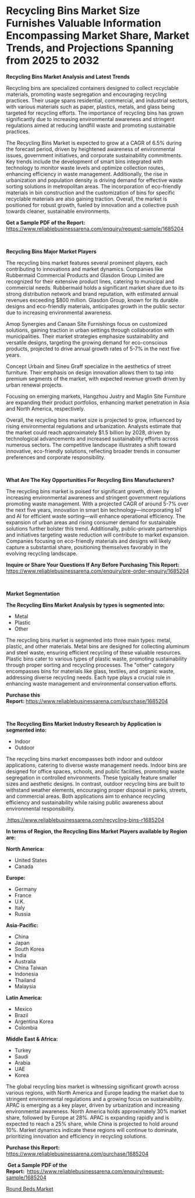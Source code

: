 <p><h1>Recycling Bins Market Size Furnishes Valuable Information Encompassing Market Share, Market Trends, and Projections Spanning from 2025 to 2032</h1></p><p><strong>Recycling Bins Market Analysis and Latest Trends</strong></p>
<p><p>Recycling bins are specialized containers designed to collect recyclable materials, promoting waste segregation and encouraging recycling practices. Their usage spans residential, commercial, and industrial sectors, with various materials such as paper, plastics, metals, and glass being targeted for recycling efforts. The importance of recycling bins has grown significantly due to increasing environmental awareness and stringent regulations aimed at reducing landfill waste and promoting sustainable practices.</p><p>The Recycling Bins Market is expected to grow at a CAGR of 6.5% during the forecast period, driven by heightened awareness of environmental issues, government initiatives, and corporate sustainability commitments. Key trends include the development of smart bins integrated with technology to monitor waste levels and optimize collection routes, enhancing efficiency in waste management. Additionally, the rise in urbanization and population density is driving demand for effective waste sorting solutions in metropolitan areas. The incorporation of eco-friendly materials in bin construction and the customization of bins for specific recyclable materials are also gaining traction. Overall, the market is positioned for robust growth, fueled by innovation and a collective push towards cleaner, sustainable environments.</p></p>
<p><strong>Get a Sample PDF of the Report:&nbsp;</strong> <a href="https://www.reliablebusinessarena.com/enquiry/request-sample/1685204?utm_campaign=1871&utm_medium=2&utm_source=Github&utm_content=ia&utm_term=09022025&utm_id=recycling-bins">https://www.reliablebusinessarena.com/enquiry/request-sample/1685204</a></p>
<p>&nbsp;</p>
<p><strong>Recycling Bins Major Market Players</strong></p>
<p><p>The recycling bins market features several prominent players, each contributing to innovations and market dynamics. Companies like Rubbermaid Commercial Products and Glasdon Group Limited are recognized for their extensive product lines, catering to municipal and commercial needs. Rubbermaid holds a significant market share due to its strong distribution network and brand reputation, with estimated annual revenues exceeding $800 million. Glasdon Group, known for its durable designs and eco-friendly materials, anticipates growth in the public sector due to increasing environmental awareness.</p><p>Amop Synergies and Canaan Site Furnishings focus on customized solutions, gaining traction in urban settings through collaboration with municipalities. Their market strategies emphasize sustainability and versatile designs, targeting the growing demand for eco-conscious products, projected to drive annual growth rates of 5-7% in the next five years. </p><p>Concept Urbain and Sineu Graff specialize in the aesthetics of street furniture. Their emphasis on design innovation allows them to tap into premium segments of the market, with expected revenue growth driven by urban renewal projects. </p><p>Focusing on emerging markets, Hangzhou Justry and Maglin Site Furniture are expanding their product portfolios, enhancing market penetration in Asia and North America, respectively.</p><p>Overall, the recycling bins market size is projected to grow, influenced by rising environmental regulations and urbanization. Analysts estimate that the market could reach approximately $1.5 billion by 2028, driven by technological advancements and increased sustainability efforts across numerous sectors. The competitive landscape illustrates a shift toward innovative, eco-friendly solutions, reflecting broader trends in consumer preferences and corporate responsibility.</p></p>
<p>&nbsp;</p>
<p><strong>What Are The Key Opportunities For Recycling Bins Manufacturers?</strong></p>
<p><p>The recycling bins market is poised for significant growth, driven by increasing environmental awareness and stringent government regulations promoting waste management. With a projected CAGR of around 5-7% over the next five years, innovation in smart bin technology—incorporating IoT and AI for efficient waste sorting—will enhance operational efficiency. The expansion of urban areas and rising consumer demand for sustainable solutions further bolster this trend. Additionally, public-private partnerships and initiatives targeting waste reduction will contribute to market expansion. Companies focusing on eco-friendly materials and designs will likely capture a substantial share, positioning themselves favorably in the evolving recycling landscape.</p></p>
<p><strong>Inquire or Share Your Questions If Any Before Purchasing This Report:</strong> <a href="https://www.reliablebusinessarena.com/enquiry/pre-order-enquiry/1685204?utm_campaign=1871&utm_medium=2&utm_source=Github&utm_content=ia&utm_term=09022025&utm_id=recycling-bins">https://www.reliablebusinessarena.com/enquiry/pre-order-enquiry/1685204</a></p>
<p>&nbsp;</p>
<p><strong>Market Segmentation</strong></p>
<p><strong>The Recycling Bins Market Analysis by types is segmented into:</strong></p>
<p><ul><li>Metal</li><li>Plastic</li><li>Other</li></ul></p>
<p><p>The recycling bins market is segmented into three main types: metal, plastic, and other materials. Metal bins are designed for collecting aluminum and steel waste, ensuring efficient recycling of these valuable resources. Plastic bins cater to various types of plastic waste, promoting sustainability through proper sorting and recycling processes. The "other" category encompasses bins for materials like glass, textiles, and organic waste, addressing diverse recycling needs. Each type plays a crucial role in enhancing waste management and environmental conservation efforts.</p></p>
<p><strong>Purchase this Report:&nbsp;</strong><a href="https://www.reliablebusinessarena.com/purchase/1685204?utm_campaign=1871&utm_medium=2&utm_source=Github&utm_content=ia&utm_term=09022025&utm_id=recycling-bins">https://www.reliablebusinessarena.com/purchase/1685204</a></p>
<p>&nbsp;</p>
<p><strong>The Recycling Bins Market Industry Research by Application is segmented into:</strong></p>
<p><ul><li>Indoor</li><li>Outdoor</li></ul></p>
<p><p>The recycling bins market encompasses both indoor and outdoor applications, catering to diverse waste management needs. Indoor bins are designed for office spaces, schools, and public facilities, promoting waste segregation in controlled environments. These typically feature smaller sizes and aesthetic designs. In contrast, outdoor recycling bins are built to withstand weather elements, encouraging proper disposal in parks, streets, and commercial areas. Both applications aim to enhance recycling efficiency and sustainability while raising public awareness about environmental responsibility.</p></p>
<p><a href="https://www.reliablebusinessarena.com/recycling-bins-r1685204?utm_campaign=1871&utm_medium=2&utm_source=Github&utm_content=ia&utm_term=09022025&utm_id=recycling-bins">&nbsp;https://www.reliablebusinessarena.com/recycling-bins-r1685204</a></p>
<p><strong>In terms of Region, the Recycling Bins Market Players available by Region are:</strong></p>
<p>
    <p> <strong> North America: </strong>
        <ul>
            <li>United States</li>
            <li>Canada</li>
        </ul>
        </p> 
    <p> <strong> Europe: </strong>
        <ul>
            <li>Germany</li>
            <li>France</li>
            <li>U.K.</li>
            <li>Italy</li>
            <li>Russia</li>
        </ul>
        </p> 
    <p> <strong> Asia-Pacific: </strong>
        <ul>
            <li>China</li>
            <li>Japan</li>
            <li>South Korea</li>
            <li>India</li>
            <li>Australia</li>
            <li>China Taiwan</li>
            <li>Indonesia</li>
            <li>Thailand</li>
            <li>Malaysia</li>
        </ul>
        </p> 
    <p> <strong> Latin America: </strong>
        <ul>
            <li>Mexico</li>
            <li>Brazil</li>
            <li>Argentina Korea</li>
            <li>Colombia</li>
        </ul>
        </p> 
    <p> <strong> Middle East & Africa: </strong>
        <ul>
            <li>Turkey</li>
            <li>Saudi</li>
            <li>Arabia</li>
            <li>UAE</li>
            <li>Korea</li>
        </ul>
    </p>
    </p>
<p><p>The global recycling bins market is witnessing significant growth across various regions, with North America and Europe leading the market due to stringent environmental regulations and a growing focus on sustainability. APAC is emerging as a key player, driven by urbanization and increasing environmental awareness. North America holds approximately 30% market share, followed by Europe at 28%. APAC is expanding rapidly and is expected to reach a 25% share, while China is projected to hold around 10%. Market dynamics indicate these regions will continue to dominate, prioritizing innovation and efficiency in recycling solutions.</p></p>
<p><strong>Purchase this Report: </strong><a href="https://www.reliablebusinessarena.com/purchase/1685204?utm_campaign=1871&utm_medium=2&utm_source=Github&utm_content=ia&utm_term=09022025&utm_id=recycling-bins">https://www.reliablebusinessarena.com/purchase/1685204</a></p>
<p>&nbsp;<strong>Get a Sample PDF of the Report:&nbsp;&nbsp;</strong><a href="https://www.reliablebusinessarena.com/enquiry/request-sample/1685204?utm_campaign=1871&utm_medium=2&utm_source=Github&utm_content=ia&utm_term=09022025&utm_id=recycling-bins">https://www.reliablebusinessarena.com/enquiry/request-sample/1685204</a></p>
<p><strong></strong></p>
<p><p><a href="https://github.com/marloy8/Market-Research-Report-List-7/blob/main/round-beds-market.md?utm_campaign=1871&utm_medium=2&utm_source=Github&utm_content=ia&utm_term=09022025&utm_id=recycling-bins">Round Beds Market</a></p></p>
